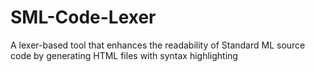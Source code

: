 # SML-Code-Lexer
A lexer-based tool that enhances the readability of Standard ML source code by generating HTML files with syntax highlighting
